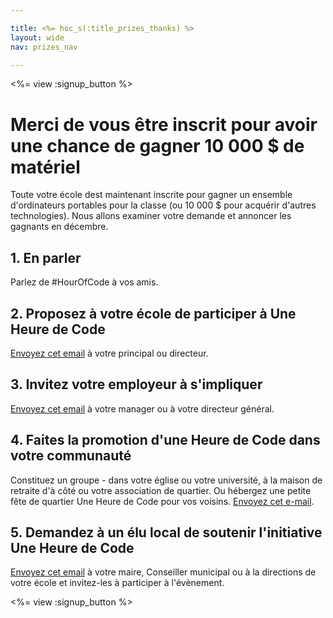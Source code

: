 ```yaml
---

title: <%= hoc_s(:title_prizes_thanks) %>
layout: wide
nav: prizes_nav

---
```


<%= view :signup_button %>

# Merci de vous être inscrit pour avoir une chance de gagner 10 000 $ de matériel

Toute votre école dest maintenant inscrite pour gagner un ensemble d'ordinateurs portables pour la classe (ou 10 000 $ pour acquérir d'autres technologies). Nous allons examiner votre demande et annoncer les gagnants en décembre.

## 1. En parler

Parlez de #HourOfCode à vos amis.

## 2. Proposez à votre école de participer à Une Heure de Code

[Envoyez cet email](<%= resolve_url('/promote/resources#email') %>) à votre principal ou directeur.

## 3. Invitez votre employeur à s'impliquer

[Envoyez cet email](<%= resolve_url('/promote/resources#email') %>) à votre manager ou à votre directeur général.

## 4. Faites la promotion d'une Heure de Code dans votre communauté

Constituez un groupe - dans votre église ou votre université, à la maison de retraite d'à côté ou votre association de quartier. Ou hébergez une petite fête de quartier Une Heure de Code pour vos voisins. [Envoyez cet e-mail](<%= resolve_url('/promote/resources#email') %>).

## 5. Demandez à un élu local de soutenir l'initiative Une Heure de Code

[Envoyez cet email](<%= resolve_url('/promote/resources#politicians') %>) à votre maire, Conseiller municipal ou à la directions de votre école et invitez-les à participer à l'évènement.

<%= view :signup_button %>